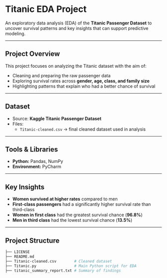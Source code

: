 #  Titanic EDA Project  

An exploratory data analysis (EDA) of the **Titanic Passenger Dataset** to uncover survival patterns and key insights that can support predictive modeling.  

---

##  Project Overview  

This project focuses on analyzing the Titanic dataset with the aim of:  
- Cleaning and preparing the raw passenger data  
- Exploring survival rates across **gender, age, class, and family size**  
- Highlighting patterns that explain who had a better chance of survival  

---

##  Dataset  

- Source: **Kaggle Titanic Passenger Dataset**  
- Files:  
  - `Titanic-cleaned.csv` → final cleaned dataset used in analysis  

---

##  Tools & Libraries  

- **Python:** Pandas, NumPy  
- **Environment:** PyCharm  

---

##  Key Insights  

- **Women survived at higher rates** compared to men  
- **First-class passengers** had a significantly higher survival rate than third-class  
- **Women in first class** had the greatest survival chance (**96.8%**)  
- **Men in third class** had the lowest survival chance (**13.5%**)  

---

##  Project Structure  

```bash
├── LICENSE
├── README.md
├── Titanic-cleaned.csv        # Cleaned dataset
├── Titanic.py                 # Main Python script for EDA
├── titanic_summary_report.txt # Summary of findings

